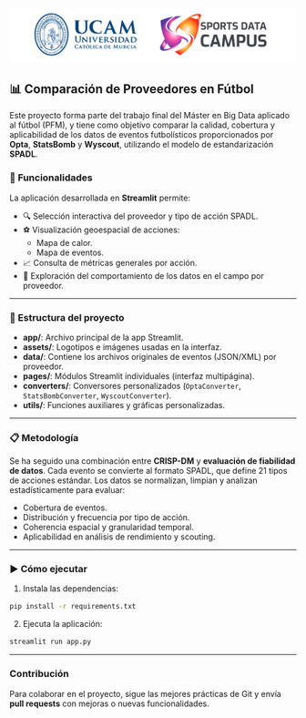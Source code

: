 ![sport data campus](assets/images/ucam_sdc.png)

## 📊 Comparación de Proveedores en Fútbol

Este proyecto forma parte del trabajo final del Máster en Big Data aplicado al fútbol (PFM), y tiene como objetivo comparar la calidad, cobertura y aplicabilidad de los datos de eventos futbolísticos proporcionados por **Opta**, **StatsBomb** y **Wyscout**, utilizando el modelo de estandarización **SPADL**.

### 🧠 Funcionalidades

La aplicación desarrollada en **Streamlit** permite:

- 🔍 Selección interactiva del proveedor y tipo de acción SPADL.
- ⚽ Visualización geoespacial de acciones:
  - Mapa de calor.
  - Mapa de eventos.
- 📈 Consulta de métricas generales por acción.
- 🧭 Exploración del comportamiento de los datos en el campo por proveedor.

---

### 📁 Estructura del proyecto

- **app/**: Archivo principal de la app Streamlit.
- **assets/**: Logotipos e imágenes usadas en la interfaz.
- **data/**: Contiene los archivos originales de eventos (JSON/XML) por proveedor.
- **pages/**: Módulos Streamlit individuales (interfaz multipágina).
- **converters/**: Conversores personalizados (`OptaConverter`, `StatsBombConverter`, `WyscoutConverter`).
- **utils/**:  Funciones auxiliares y gráficas personalizadas.

---

### 📋 Metodología

Se ha seguido una combinación entre **CRISP-DM** y **evaluación de fiabilidad de datos**. Cada evento se convierte al formato SPADL, que define 21 tipos de acciones estándar. Los datos se normalizan, limpian y analizan estadísticamente para evaluar:

- Cobertura de eventos.
- Distribución y frecuencia por tipo de acción.
- Coherencia espacial y granularidad temporal.
- Aplicabilidad en análisis de rendimiento y scouting.

---

### ▶️ Cómo ejecutar

1. Instala las dependencias:

```bash
pip install -r requirements.txt
```
2. Ejecuta la aplicación:

```bash
streamlit run app.py
```

---

### Contribución
Para colaborar en el proyecto, sigue las mejores prácticas de Git y envía **pull requests** con mejoras o nuevas funcionalidades.

